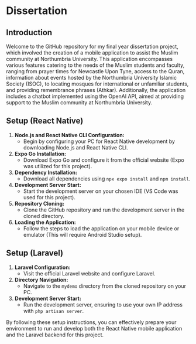 # Dissertation

## Introduction
Welcome to the GitHub repository for my final year dissertation project, which involved the creation of a mobile application to assist the Muslim community at Northumbria University. This application encompasses various features catering to the needs of the Muslim students and faculty, ranging from prayer times for Newcastle Upon Tyne, access to the Quran, information about events hosted by the Northumbria University Islamic Society (ISOC), to locating mosques for international or unfamiliar students, and providing remembrance phrases (Athkar). Additionally, the application includes a chatbot implemented using the OpenAI API, aimed at providing support to the Muslim community at Northumbria University.

## Setup (React Native)
1. **Node.js and React Native CLI Configuration:**
   - Begin by configuring your PC for React Native development by downloading Node.js and React Native CLI.
2. **Expo Go Installation:**
   - Download Expo Go and configure it from the official website (Expo was utilized for this project).
3. **Dependency Installation:**
   - Download all dependencies using `npx expo install` and `npm install`.
4. **Development Server Start:**
   - Start the development server on your chosen IDE (VS Code was used for this project).
5. **Repository Cloning:**
   - Clone the GitHub repository and run the development server in the cloned directory.
6. **Loading the Application:**
   - Follow the steps to load the application on your mobile device or emulator (This will require Android Studio setup).

## Setup (Laravel)
1. **Laravel Configuration:**
   - Visit the official Laravel website and configure Laravel.
2. **Directory Navigation:**
   - Navigate to the `mydemo` directory from the cloned repository on your PC.
3. **Development Server Start:**
   - Run the development server, ensuring to use your own IP address with `php artisan server`.

By following these setup instructions, you can effectively prepare your environment to run and develop both the React Native mobile application and the Laravel backend for this project.
 
